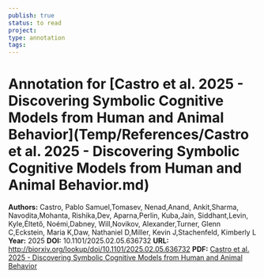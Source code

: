 ```yaml
---
publish: true
status: to read
project:
type: annotation
tags:
---
```

# Annotation for [Castro et al. 2025 - Discovering Symbolic Cognitive Models from Human and Animal Behavior](Temp/References/Castro et al. 2025 - Discovering Symbolic Cognitive Models from Human and Animal Behavior.md)

**Authors:** Castro, Pablo Samuel,Tomasev, Nenad,Anand, Ankit,Sharma, Navodita,Mohanta, Rishika,Dev, Aparna,Perlin, Kuba,Jain, Siddhant,Levin, Kyle,Éltető, Noémi,Dabney, Will,Novikov, Alexander,Turner, Glenn C,Eckstein, Maria K,Daw, Nathaniel D,Miller, Kevin J,Stachenfeld, Kimberly L
**Year:** 2025
**DOI:** 10.1101/2025.02.05.636732
**URL:** http://biorxiv.org/lookup/doi/10.1101/2025.02.05.636732
**PDF:** [Castro et al. 2025 - Discovering Symbolic Cognitive Models from Human and Animal Behavior](Papers/PDFs/Castro%20et%20al.%202025%20-%20Discovering%20Symbolic%20Cognitive%20Models%20from%20Human%20and%20Animal%20Behavior.pdf)
